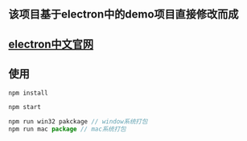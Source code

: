 ## 该项目基于electron中的demo项目直接修改而成

## [electron中文官网](https://www.electronjs.org/)

## 使用
```js
npm install

npm start

npm run win32 pakckage // window系统打包
npm run mac package // mac系统打包
```
